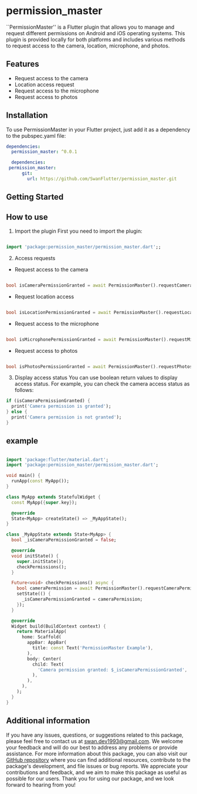 # permission_master

``PermissionMaster'' is a Flutter plugin that allows you to manage and request different permissions on Android and iOS operating systems. This plugin is provided locally for both platforms and includes various methods to request access to the camera, location, microphone, and photos.

## Features

- Request access to the camera
- Location access request
- Request access to the microphone
- Request access to photos

## Installation

To use PermissionMaster in your Flutter project, just add it as a dependency to the pubspec.yaml file:

```yaml
dependencies:
  permission_master: ^0.0.1
```

```yaml
  dependencies:
 permission_master:
      git:
        url: https://github.com/SwanFlutter/permission_master.git
```

## Getting Started

## How to use


1. Import the plugin
First you need to import the plugin:

```dart

import 'package:permission_master/permission_master.dart';;

```
2. Access requests

- Request access to the camera
```dart

bool isCameraPermissionGranted = await PermissionMaster().requestCameraPermission();

```
- Request location access
```dart

bool isLocationPermissionGranted = await PermissionMaster().requestLocationPermission();

```

- Request access to the microphone

```dart

bool isMicrophonePermissionGranted = await PermissionMaster().requestMicrophonePermission();
```

- Request access to photos
```dart

bool isPhotosPermissionGranted = await PermissionMaster().requestPhotosPermission();

```

3. Display access status
You can use boolean return values ​​to display access status. For example, you can check the camera access status as follows:

```dart
if (isCameraPermissionGranted) {
  print('Camera permission is granted');
} else {
  print('Camera permission is not granted');
}
```

## example

```dart

import 'package:flutter/material.dart';
import 'package:permission_master/permission_master.dart';

void main() {
  runApp(const MyApp());
}

class MyApp extends StatefulWidget {
  const MyApp({super.key});

  @override
  State<MyApp> createState() => _MyAppState();
}

class _MyAppState extends State<MyApp> {
  bool _isCameraPermissionGranted = false;

  @override
  void initState() {
    super.initState();
    checkPermissions();
  }

  Future<void> checkPermissions() async {
    bool cameraPermission = await PermissionMaster().requestCameraPermission();
    setState(() {
      _isCameraPermissionGranted = cameraPermission;
    });
  }

  @override
  Widget build(BuildContext context) {
    return MaterialApp(
      home: Scaffold(
        appBar: AppBar(
          title: const Text('PermissionMaster Example'),
        ),
        body: Center(
          child: Text(
            'Camera permission granted: $_isCameraPermissionGranted',
          ),
        ),
      ),
    );
  }
}

```


## Additional information

If you have any issues, questions, or suggestions related to this package, please feel free to contact us at [swan.dev1993@gmail.com](mailto:swan.dev1993@gmail.com). We welcome your feedback and will do our best to address any problems or provide assistance.
For more information about this package, you can also visit our [GitHub repository](https://github.com/SwanFlutter/flutter_saver) where you can find additional resources, contribute to the package's development, and file issues or bug reports. We appreciate your contributions and feedback, and we aim to make this package as useful as possible for our users.
Thank you for using our package, and we look forward to hearing from you!

